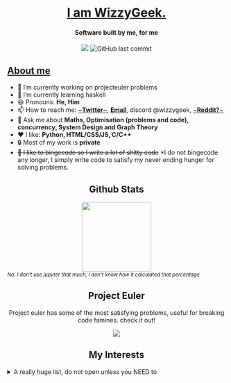 <a href="https://wizzygeek.github.io"><h1 align="center">I am WizzyGeek.</h1></a>
<div align="center">
      <h4 align="center">Software built by me, for me</h4>
<!--       <img src="https://forthebadge.com/images/badges/0-percent-optimized.svg"/> 
      <img src="https://forthebadge.com/images/badges/you-didnt-ask-for-this.svg"/>
      <img src="https://forthebadge.com/images/badges/reading-6th-grade-level.svg"/> <br/>
      <img src="https://forthebadge.com/images/badges/made-with-c-plus-plus.svg"/>
      <img src="https://forthebadge.com/images/badges/made-with-c.svg"/>
      <img src="https://forthebadge.com/images/badges/made-with-python.svg"/><br/> -->
      <img src="https://img.shields.io/static/v1?label=regularly%20uses&message=black%20magic&color=6f0b4f&labelColor=24020f&style=for-the-badge"/>
      <img alt="GitHub last commit" src="https://img.shields.io/github/last-commit/WizzyGeek/WizzyGeek?label=Last%20Cared%20About%20this&style=for-the-badge"/>
</div>
<!-- <hr> -->

<h2> <a href="https://youtu.be/cw9FIeHbdB8">About me</a> </h2>

- 🔭 I’m currently working on projecteuler problems
- 🌱 I’m currently learning haskell
- 😄 Pronouns: **He, Him**
- 📫 How to reach me:
      <a href="https://twitter.com/WizzyGeek">~**Twitter**~</a>, 
      <a href="mailto:ojasscoding@gmail.com">**Email**</a>, discord @wizzygeek,
      <a href="https://www.reddit.com/user/WizzyGeek">~**Reddit?**~</a>
- 💬 Ask me about **Maths, Optimisation (problems and code), concurrency, System Design and Graph Theory**
- ❤ I like: **Python, HTML/CSS/JS, C/C++**
- 🔒 Most of my work is **private**
- ~~💩 I like to bingecode so I write a lot of shitty code~~ *I do not bingecode any longer, I simply write code to satisfy my never ending hunger for solving problems.

<h2 align="center"> Github Stats </h2>
<div align="center">
      <a href="https://github.com/anuraghazra/github-readme-stats">
<!--           <img height="160em" src="https://github-readme-stats.vercel.app/api?username=WizzyGeek&theme=radical"/> -->
          <img height="160em" src="https://github-readme-stats.vercel.app/api/top-langs/?username=WizzyGeek&theme=radical&layout=compact"/>
      </a>
</div>
<i><sub>No, I don't use jupyter that much, I don't know how it calculated that percentage</sub></i>

<h2 align="center"> Project Euler </h2>
<div align="center">
      <p>Project euler has some of the most satisfying problems, useful for breaking code famines. check it out!</p>
      <img src="https://projecteuler.net/profile/WizzyGeek.png"/>
</div>

<h2 align="center"> My Interests </h2>

<details>
<summary>A really huge list, do not open unless you NEED to</summary>

| Hate                                                | Dislike                | Like                     | Love                           |
| --------------------------------------------------- | ---------------------- | ------------------------ | ------------------------------ |
| x86 ISA                                             | Modern Low-Level Stuff | C/C++                    | Python                         |
| Enterprise Software                                 | Useful stuff           | CP                       | Bingecoding                    |
|                                                     |                        | Statistics               | Discrete Analysis              |
| Making Physical circuits                            | Electronics            | Redstone Engineering     | Digital Logic                  |
| AI generated junk code                              | Unreadable code        | Branchless Programming   | Code Golfing                   |
|                                                     |                        | Functional Programming   | Haskell                        |
|                                                     |                        | Probabilistic Algorithms | Approximations                 |
|                                                     |                        | Heuristics               | Bruteforce                     |
|                                                     |                        | Codeforces               | Advent of code                 |
| slow code which didn't even save devtime            | Redundant computations | Optimisations            | Speed freaking                 |
| Containers                                          |                        | Robust builds            | zero dependencies              |
| Race conditions :(                                  | MIMD / Parallelisation | SIMD                     | Concurrency                    |
| Getting DDoSed :(                                   |                        | Lazy Computing           | Caching                        |
|                                                     | Some RDBMS             | Key-Value Stores         | My sweet RAM                   |
| Reverse Engineering                                 | Designing              | Winging it               | Rewriting till perfection      |
| NLP Problems                                        | Decision Problems      | Algorithmic Problems     | Optimisation Problems          |
| Unsolvable                                          | PDEs                   |                          | Mathematical Modelling         |
|                                                     |                        |                          | Z, Laplace, Fourier transforms |
| Skewed data                                         | Uniform data           | Predictable sequences    | Normal Data                    |
| Thinking hard and still not getting the solution :( | thinking hard          | Being Lazy               | Procrastination                |
|  | | | Calculus |
| WET | Java | SOLID | OOP |
| DL (It's fine tbh, but none of my models fit) | | ML | |
|  | | | Automatas |
|  | | | Recursion |
|  | | | Implicit/Subtle Reactivity |
| Polling | | | Pub-Sub, Observor |
| No UIs :( | GUIs | CLIs | TUIs |

</details>

